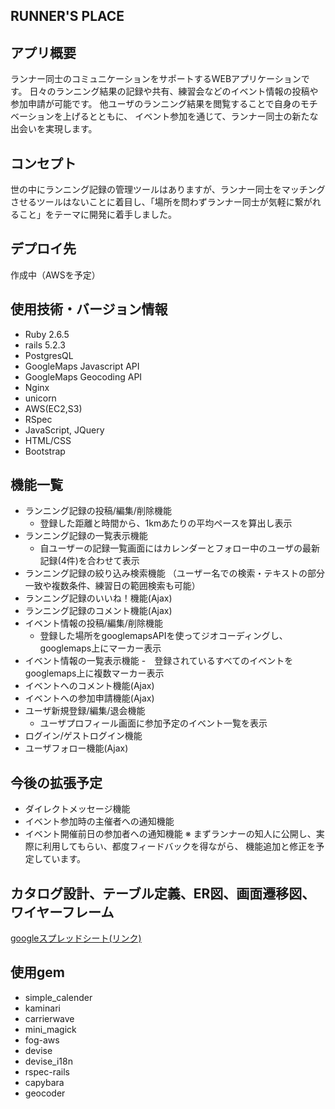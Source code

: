 ## RUNNER'S PLACE

## アプリ概要
ランナー同士のコミュニケーションをサポートするWEBアプリケーションです。
日々のランニング結果の記録や共有、練習会などのイベント情報の投稿や参加申請が可能です。
他ユーザのランニング結果を閲覧することで自身のモチベーションを上げるとともに、
イベント参加を通じて、ランナー同士の新たな出会いを実現します。

## コンセプト
世の中にランニング記録の管理ツールはありますが、ランナー同士をマッチングさせるツールはないことに着目し、「場所を問わずランナー同士が気軽に繋がれること」をテーマに開発に着手しました。

## デプロイ先
作成中（AWSを予定）

## 使用技術・バージョン情報
- Ruby 2.6.5
- rails 5.2.3
- PostgresQL
- GoogleMaps Javascript API
- GoogleMaps Geocoding API
- Nginx
- unicorn
- AWS(EC2,S3)
- RSpec
- JavaScript, JQuery
- HTML/CSS
- Bootstrap

## 機能一覧
- ランニング記録の投稿/編集/削除機能
	- 登録した距離と時間から、1kmあたりの平均ペースを算出し表示
- ランニング記録の一覧表示機能
	- 自ユーザーの記録一覧画面にはカレンダーとフォロー中のユーザの最新記録(4件)を合わせて表示
- ランニング記録の絞り込み検索機能
	（ユーザー名での検索・テキストの部分一致や複数条件、練習日の範囲検索も可能）
- ランニング記録のいいね！機能(Ajax)
- ランニング記録のコメント機能(Ajax)
- イベント情報の投稿/編集/削除機能
	- 登録した場所をgooglemapsAPIを使ってジオコーディングし、googlemaps上にマーカー表示
- イベント情報の一覧表示機能
	-　登録されているすべてのイベントをgooglemaps上に複数マーカー表示
- イベントへのコメント機能(Ajax)
- イベントへの参加申請機能(Ajax)
- ユーザ新規登録/編集/退会機能
	- ユーザプロフィール画面に参加予定のイベント一覧を表示
- ログイン/ゲストログイン機能
- ユーザフォロー機能(Ajax)

## 今後の拡張予定
- ダイレクトメッセージ機能
- イベント参加時の主催者への通知機能
- イベント開催前日の参加者への通知機能
※ まずランナーの知人に公開し、実際に利用してもらい、都度フィードバックを得ながら、
機能追加と修正を予定しています。

## カタログ設計、テーブル定義、ER図、画面遷移図、ワイヤーフレーム
[googleスプレッドシート(リンク)](https://docs.google.com/spreadsheets/d/1g0jrGgkDyIFhDhInIooUPK04J--3VZkqhPxqTsfz1bc/edit?usp=sharing)

## 使用gem
- simple_calender
- kaminari
- carrierwave
- mini_magick
- fog-aws
- devise
- devise_i18n
- rspec-rails
- capybara
- geocoder

